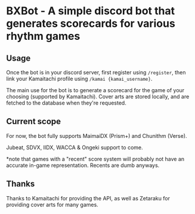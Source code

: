 # BXBot - A simple discord bot that generates scorecards for various rhythm games

## Usage
Once the bot is in your discord server, first register using `/register`, then link your Kamaitachi profile using `/kamai {kamai_username}`.

The main use for the bot is to generate a scorecard for the game of your choosing (supported by Kamaitachi). Cover arts are stored locally, and are fetched to the database when they're requested.

## Current scope

For now, the bot fully supports MaimaiDX (Prism+) and Chunithm (Verse).

Jubeat, SDVX, IIDX, WACCA & Ongeki support to come.

*note that games with a "recent" score system will probably not have an accurate in-game representation. Recents are dumb anyways.

## Thanks
Thanks to Kamaitachi for providing the API, as well as Zetaraku for providing cover arts for many games.

